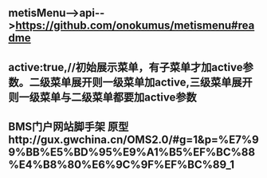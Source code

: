 ## metisMenu-->api-->https://github.com/onokumus/metismenu#readme
## active:true,//初始展示菜单，有子菜单才加active参数。二级菜单展开则一级菜单加active,三级菜单展开则一级菜单与二级菜单都要加active参数
## BMS门户网站脚手架 原型http://gux.gwchina.cn/OMS2.0/#g=1&p=%E7%99%BB%E5%BD%95%E9%A1%B5%EF%BC%88%E4%B8%80%E6%9C%9F%EF%BC%89_1